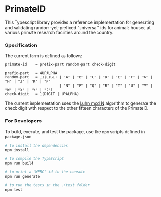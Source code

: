 # PrimateID

This Typescript library provides a reference implementation for generating and validating random-yet-prefixed "universal" ids for animals housed at various primate research facilities around the country.

### Specification

The current form is defined as follows:
```ABNF
primate-id    = prefix-part random-part check-digit

prefix-part   = 4UPALPHA
random-part   = 11(DIGIT | "A" | "B" | "C" | "D" | "E" | "F" | "G" | "H" | "J" | "K" | "M" 
                         | "N" | "P" | "Q" | "R" | "T" | "U" | "V" | "W" | "X" | "Y" | "Z")
check-digit   = 1(DIGIT | UPALPHA)
```

The current implementation uses the [Luhn mod N](https://en.wikipedia.org/wiki/Luhn_mod_N_algorithm) algorithm to generate the check digit with respect to the other fifteen characters of the PrimateID.

### For Developers

To build, execute, and test the package, use the `npm` scripts defined in `package.json`:

```sh
# to install the dependencies
npm install

# to compile the TypeScript
npm run build

# to print a 'WPRC' id to the console
npm run generate

# to run the tests in the ./test folder
npm test
```
